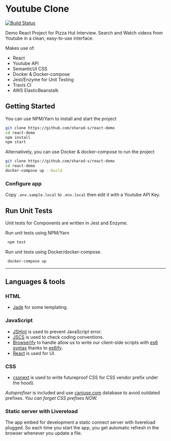 # Youtube Clone
[![Build Status](https://travis-ci.org/sharad-s/react-demo.svg?branch=master)](https://travis-ci.org/sharad-s/react-demo)

Demo React Project for Pizza Hut Interview. 
Search and Watch videos from Youtube in a clean, easy-to-use interface.

Makes use of: 
 - React
 - Youtube API
 - SemanticUI CSS
 - Docker & Docker-compose
 - Jest/Enzyme for Unit Testing
 - Travis CI
 - AWS ElasticBeanstalk

## Getting Started 

You can use NPM/Yarn to install and start the project
```sh
git clone https://github.com/sharad-s/react-demo
cd react-demo
npm install
npm start
```

Alternatively, you can use Docker & docker-compose to run the project
```sh
git clone https://github.com/sharad-s/react-demo
cd react-demo
docker-compose up --build
```

### Configure app

Copy `.env.sample.local` to `.env.local` then edit it with a Youtube API Key. 

## Run Unit Tests
Unit tests for Components are written in Jest and Enzyme.

Run unit tests using NPM/Yarn
```sh
 npm test
```

Run unit tests using Docker/docker-compose.
```sh
 docker-compose up
```

---

## Languages & tools

### HTML

- [Jade](http://jade-lang.com/) for some templating.

### JavaScript

- [JSHint](http://www.jshint.com/docs/) is used to prevent JavaScript error.
- [JSCS](https://npmjs.org/package/jscs) is used to check coding conventions.
- [Browserify](http://browserify.org/) to handle allow us to write our client-side scripts with [es6 syntax](http://es6.github.io/) thanks to [es6ify](https://github.com/thlorenz/es6ify).
- [React](http://facebook.github.io/react) is used for UI.

### CSS

- [cssnext](http://cssnext.putaindecode.io) is used to write futureproof CSS for CSS vendor prefix under the hood).

_Autoprefixer_ is included and use [caniuse.com](http://caniuse.com/) database to avoid outdated prefixes. _You can forget CSS prefixes NOW._

### Static server with Livereload

The app embed for development a static connect server with livereload plugged.
So each time you start the app, you get automatic refresh in the browser whenever you update a file.